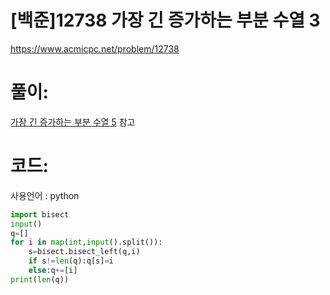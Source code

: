# [백준]12738 가장 긴 증가하는 부분 수열 3


https://www.acmicpc.net/problem/12738

# 풀이:

[가장 긴 증가하는 부분 수열 5](https://jyukki97.github.io/14003/) 참고





# **코드:** 

사용언어 :  python

```python
import bisect
input()
q=[]
for i in map(int,input().split()):
    s=bisect.bisect_left(q,i)
    if s!=len(q):q[s]=i
    else:q+=[i]
print(len(q))
```

